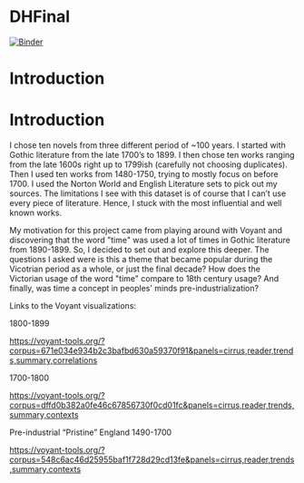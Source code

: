 # DHFinal

[![Binder](https://mybinder.org/badge_logo.svg)](https://mybinder.org/v2/gh/ZGhassemi/DHFinal/HEAD)


# Introduction 

# Introduction 

I chose ten novels from three different period of ~100 years. I started with Gothic literature from the late 1700’s to 1899. I then chose ten works ranging from the late 1600s right up to 1799ish (carefully not choosing duplicates). Then I used ten works from 1480-1750, trying to mostly focus on before 1700. I used the Norton World and English Literature sets to pick out my sources. 
The limitations I see with this dataset is of course that I can’t use every piece of literature. Hence, I stuck with the most influential and well known works. 
 
 My motivation for this project came from playing around with Voyant and discovering that the word "time" was used a lot of times in Gothic literature from 1890-1899. So, I decided to set out and explore this deeper. The questions I asked were is this a theme that became popular during the Vicotrian period as a whole, or just the final decade? How does the Victorian usage of the word "time" compare to 18th century usage? And finally, was time a concept in peoples' minds pre-industrialization? 
 
 Links to the Voyant visualizations: 
 
 1800-1899

https://voyant-tools.org/?corpus=671e034e934b2c3bafbd630a59370f91&panels=cirrus,reader,trends,summary,correlations

1700-1800

https://voyant-tools.org/?corpus=dffd0b382a0fe46c67856730f0cd01fc&panels=cirrus,reader,trends,summary,contexts

Pre-industrial “Pristine” England 1490-1700

https://voyant-tools.org/?corpus=548c6ac46d25955baf1f728d29cd13fe&panels=cirrus,reader,trends,summary,contexts
